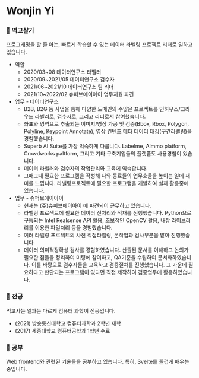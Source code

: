 # Wonjin Yi

 
### 🔭 먹고살기

프로그래밍을 할 줄 아는, 빠르게 학습할 수 있는 데이터 라벨링 프로젝트 리더로 일하고있습니다.

* 역할
  * 2020/03~08 데이터연구소 라벨러
  * 2020/09~2021/05 데이터연구소 검수자
  * 2021/06~2021/10 데이터연구소 팀 리더
  * 2021/10~2022/02 슈퍼브에이아이 업무지원 파견
* 업무 - 데이터연구소
  * B2B, B2G 등 사업을 통해 다양한 도메인의 수많은 프로젝트를 인하우스/크라우드 라벨러로, 검수자로, 그리고 리더로서 참여했습니다. 
  * 좌표와 영역으로 추출되는 이미지/영상 가공 및 검증(Bbox, Rbox, Polygon, Polyline, Keypoint Annotate), 영상 컨텐츠 메타 데이터 태깅(구간라벨링)을 경험했습니다.
  * Superb AI Suite를 가장 익숙하게 다룹니다. Labelme, Aimmo platform, Crowdworks paltform, 그리고 기타 구축기업들의 플랫폼도 사용경험이 있습니다.
  * 데이터 라벨러와 검수자의 작업관리와 교육에 익숙합니다. 
  * 그때그때 필요한 프로그램을 작성해 나와 동료들의 업무효율을 높이는 일에 재미를 느낍니다. 라벨링프로젝트에 필요한 프로그램을 개발하여 실제 활용중에 있습니다.
* 업무 - 슈퍼브에이아이
  * 현재는 (주)슈퍼브에이아이 에 파견되어 근무하고 있습니다. 
  * 라벨링 프로젝트에 필요한 데이터 전처리와 적재를 진행했습니다. Python으로 구동되는 Intel Realsense API 활용, 초보적인 OpenCV 활용, 내장 라이브러리를 이용한 파일처리 등을 경험했습니다. 
  * 여러 라벨링 프로젝트의 사전 직접라벨링, 본작업과 검사부분을 맡아 진행했습니다.
  * 데이터 의미적정확성 검사를 경험하였습니다. 산출된 문서를 이해하고 논의가 필요한 점들을 정리하여 미팅에 참여하고, QA기준을 수립하여 문서화하였습니다. 이를 바탕으로 검수자들을 교육하고 검증절차를 진행했습니다. 그 가운데 필요하다고 판단되는 프로그램이 있다면 직접 제작하여 검증업무에 활용하였습니다.

### 🌱 전공
먹고사는 일과는 다르게 컴퓨터 과학이 전공입니다.
* (2021) 방송통신대학교 컴퓨터과학과 2학년 재학
* (2017) 세종대학교 컴퓨터공학과 1학년 수료

### 🤔 공부
Web frontend와 관련된 기술들을 공부하고 있습니다. 특히, Svelte를 즐겁게 배우는 중입니다.


<!--
**wonjinYi/wonjinYi** is a ✨ _special_ ✨ repository because its `README.md` (this file) appears on your GitHub profile.

Here are some ideas to get you started:

- 🔭 I’m currently working on ...
- 🌱 I’m currently learning ...
- 👯 I’m looking to collaborate on ...
- 🤔 I’m looking for help with ...
- 💬 Ask me about ...
- 📫 How to reach me: ...
- 😄 Pronouns: ...
- ⚡ Fun fact: ...
-->
